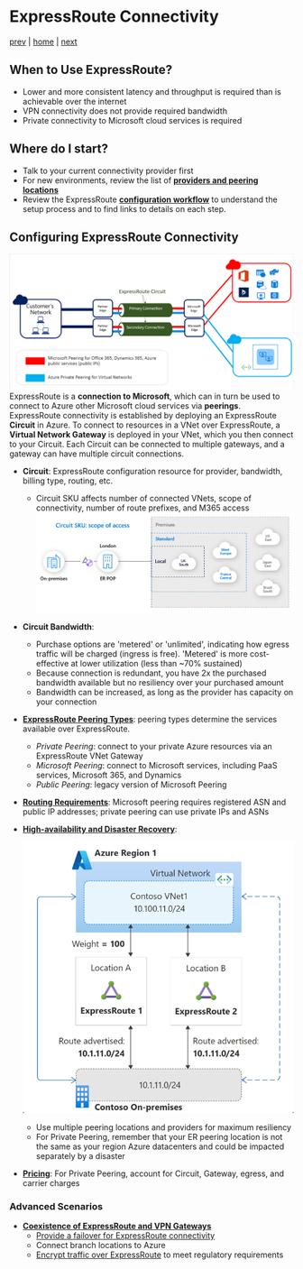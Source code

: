 # ExpressRoute Connectivity

[prev](./vpn-connectivity.md) | [home](./readme.md)  | [next](./vwan.md)

## When to Use ExpressRoute?

- Lower and more consistent latency and throughput is required than is achievable over the internet
- VPN connectivity does not provide required bandwidth
- Private connectivity to Microsoft cloud services is required

## Where do I start?

- Talk to your current connectivity provider first
- For new environments, review the list of [**providers and peering locations**](https://docs.microsoft.com/azure/expressroute/expressroute-locations-providers)
- Review the ExpressRoute [**configuration workflow**](https://docs.microsoft.com/azure/expressroute/expressroute-workflows) to understand the setup process and to find links to details on each step.

## Configuring ExpressRoute Connectivity

![Basic ExpressRoute diagram](./png/exr-reco.png)
ExpressRoute is a **connection to Microsoft**, which can in turn be used to connect to Azure other Microsoft cloud services via **peerings**. ExpressRoute connectivity is established by deploying an ExpressRoute **Circuit** in Azure. To connect to resources in a VNet over ExpressRoute, a **Virtual Network Gateway** is deployed in your VNet, which you then connect to your Circuit. Each Circuit can be connected to multiple gateways, and a gateway can have multiple circuit connections.

- **Circuit**: ExpressRoute configuration resource for provider, bandwidth, billing type, routing, etc.
  - Circuit SKU affects number of connected VNets, scope of connectivity, number of route prefixes, and M365 access
  ![ExpressRoute circuit SKU scope of access](./png/er-sku-scope.png)

- **Circuit Bandwidth**:
  - Purchase options are 'metered' or 'unlimited', indicating how egress traffic will be charged (ingress is free). 'Metered' is more cost-effective at lower utilization (less than ~70% sustained)
  - Because connection is redundant, you have 2x the purchased bandwidth available but no resiliency over your purchased amount
  - Bandwidth can be increased, as long as the provider has capacity on your connection

- [**ExpressRoute Peering Types**](https://docs.microsoft.com/azure/expressroute/expressroute-circuit-peerings): peering types determine the services available over ExpressRoute.
  - *Private Peering*: connect to your private Azure resources via an ExpressRoute VNet Gateway
  - *Microsoft Peering*: connect to Microsoft services, including PaaS services, Microsoft 365, and Dynamics
  - *Public Peering*: legacy version of Microsoft Peering

- [**Routing Requirements**](https://docs.microsoft.com/azure/expressroute/expressroute-routing): Microsoft peering requires registered ASN and public IP addresses; private peering can use private IPs and ASNs

- [**High-availability and Disaster Recovery**](https://docs.microsoft.com/azure/expressroute/designing-for-high-availability-with-expressroute):

  ![HA ExpressRoute with more specific routes diagram](./png/er-dr-morespecificroute.png)

  - Use multiple peering locations and providers for maximum resiliency
  - For Private Peering, remember that your ER peering location is not the same as your region Azure datacenters and could be impacted separately by a disaster

- [**Pricing**](https://azure.microsoft.com/pricing/details/expressroute/): For Private Peering, account for Circuit, Gateway, egress, and carrier charges

### Advanced Scenarios

- [**Coexistence of ExpressRoute and VPN Gateways**](https://docs.microsoft.com/azure/expressroute/expressroute-howto-coexist-resource-manager)
  - [Provide a failover for ExpressRoute connectivity](https://docs.microsoft.com/azure/cloud-adoption-framework/ready/azure-best-practices/plan-for-ip-addressing)
  - Connect branch locations to Azure
  - [Encrypt traffic over ExpressRoute](https://docs.microsoft.com/azure/expressroute/site-to-site-vpn-over-microsoft-peering) to meet regulatory requirements
